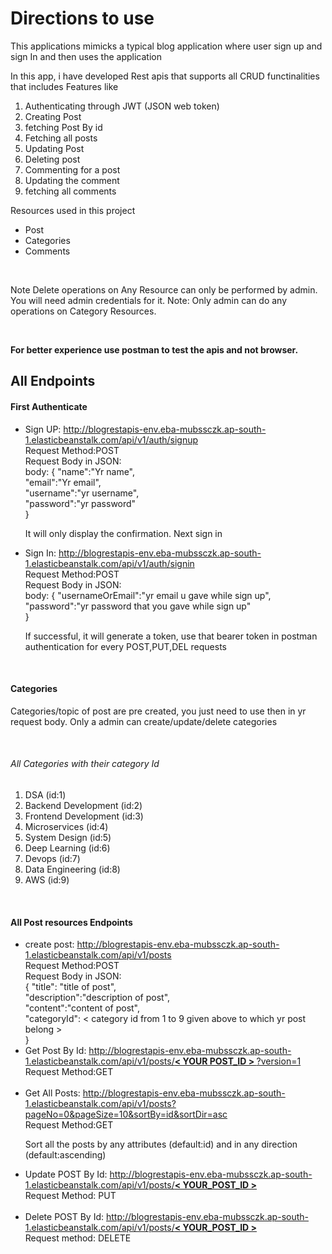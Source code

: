 <h1>Directions to use</h1>

<p>This applications mimicks a typical blog application where user sign up and sign In and then uses the application</p>

<p>In this app, i have developed Rest apis that supports all CRUD functinalities that includes Features like<p>

<ol>
<li>Authenticating through JWT (JSON web token)</li>
<li>Creating Post</li>
<li>fetching Post By id</li>
<li>Fetching all posts</li>
<li>Updating Post</li>
<li>Deleting post</li>  
<li>Commenting for a post</li>
<li>Updating the comment</li>
<li>fetching all comments</li>
</ol>

<p>Resources used in this project</p>
<ul><li>Post</li><li>Categories</li><li>Comments</li>
</ul>

<br>
<p>Note Delete operations on Any Resource can only be performed by admin.
You will need admin credentials for it.
Note: Only admin can do any operations on Category Resources.</p>
<br>

<b>For better experience use postman to test the apis and not browser.</b>

<h2>All Endpoints</h2>

<h4>First Authenticate</h4>

<ul>
<li>Sign UP:
  <a href="http://blogrestapis-env.eba-mubssczk.ap-south-1.elasticbeanstalk.com/api/v1/auth/signup">http://blogrestapis-env.eba-mubssczk.ap-south-1.elasticbeanstalk.com/api/v1/auth/signup</a></li>
Request Method:POST <br> 
Request Body in JSON:
       <br>body: { "name":"Yr name",<br>
         "email":"Yr email",<br>
        "username":"yr username",<br>
         "password":"yr password"<br>
}
<p>It will only display the confirmation. Next sign in</p>
<li>Sign In: <a href="http://blogrestapis-env.eba-mubssczk.ap-south-1.elasticbeanstalk.com/api/v1/auth/signin">http://blogrestapis-env.eba-mubssczk.ap-south-1.elasticbeanstalk.com/api/v1/auth/signin</a></li>
Request Method:POST<br> 
Request Body in JSON:<br>
body: {
    "usernameOrEmail":"yr email u gave while sign up",<br>
     "password":"yr password that you gave while sign up"<br>
}
<p>If successful, it will generate a token,  use that bearer token in postman authentication for every POST,PUT,DEL requests</p>
</ul>
<br>
<h4>Categories</h4>

<p>Categories/topic of post are pre created, you just need to use then in yr request body.
Only a admin can create/update/delete categories</p>
<br>
<h6>All Categories with their category Id</h6>
<ol>
<li> DSA (id:1)</li>
<li> Backend Development  (id:2)</li>
<li> Frontend Development (id:3)</li>
<li> Microservices        (id:4)</li>
<li> System Design        (id:5)</li>
<li> Deep Learning        (id:6)</li>
<li> Devops               (id:7)</li>
<li> Data Engineering (id:8)</li>
<li> AWS (id:9)</li>
</ol>
<br>

<h4>All Post resources Endpoints</h4>

<ul>
    <li> create post: <a href="http://blogrestapis-env.eba-mubssczk.ap-south-1.elasticbeanstalk.com/api/v1/posts">http://blogrestapis-env.eba-mubssczk.ap-south-1.elasticbeanstalk.com/api/v1/posts</a></li>
      Request Method:POST<br>
Request Body in JSON:
       <br>{ "title": "title of post",<br>
     "description":"description of post",<br>
     "content":"content of post",<br>
    "categoryId": &lt category id from 1 to 9 given above to which yr post belong &gt <br>
}
<li>Get Post By Id: <a href="http://blogrestapis-env.eba-mubssczk.ap-south-1.elasticbeanstalk.com/api/v1/posts/2?version=1">http://blogrestapis-env.eba-mubssczk.ap-south-1.elasticbeanstalk.com/api/v1/posts/<b>&lt YOUR POST_ID &gt; </b>?version=1</a><br>Request Method:GET</li><br>
<li>Get All Posts: <a href="http://blogrestapis-env.eba-mubssczk.ap-south-1.elasticbeanstalk.com/api/v1/posts?pageNo=0&pageSize=10&sortBy=id&sortDir=asc">http://blogrestapis-env.eba-mubssczk.ap-south-1.elasticbeanstalk.com/api/v1/posts?pageNo=0&pageSize=10&sortBy=id&sortDir=asc</a><br> Request Method:GET</li>
<p>Sort all the posts by any attributes (default:id) and in any direction (default:ascending)</p>

<li>Update POST By Id: <a href="http://blogrestapis-env.eba-mubssczk.ap-south-1.elasticbeanstalk.com/api/v1/posts/3">http://blogrestapis-env.eba-mubssczk.ap-south-1.elasticbeanstalk.com/api/v1/posts/<b>&lt YOUR_POST_ID &gt;</b></a><br>Request Method: PUT</li><br>
<li>Delete POST By Id: <a href="http://blogrestapis-env.eba-mubssczk.ap-south-1.elasticbeanstalk.com/api/v1/posts/1">http://blogrestapis-env.eba-mubssczk.ap-south-1.elasticbeanstalk.com/api/v1/posts/<b>&lt YOUR_POST_ID &gt</b></a><br>Request method: DELETE</li>
</ul>




